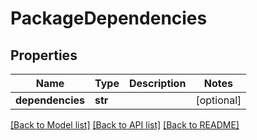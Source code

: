 # PackageDependencies

## Properties
Name | Type | Description | Notes
------------ | ------------- | ------------- | -------------
**dependencies** | **str** |  | [optional] 

[[Back to Model list]](../README.md#documentation-for-models) [[Back to API list]](../README.md#documentation-for-api-endpoints) [[Back to README]](../README.md)


